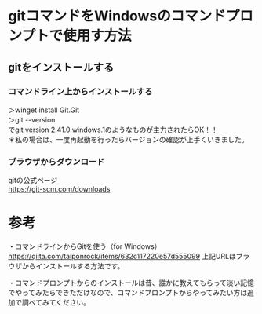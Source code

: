 # gitコマンドをWindowsのコマンドプロンプトで使用す方法

## gitをインストールする
### コマンドライン上からインストールする
 ＞winget install Git.Git  
 ＞git --version  
 でgit version 2.41.0.windows.1のようなものが主力されたらOK！！  
 ＊私の場合は、一度再起動を行ったらバージョンの確認が上手くいきました。  

### ブラウザからダウンロード
gitの公式ページ  
https://git-scm.com/downloads


# 参考
・コマンドラインからGitを使う（for Windows）  
https://qiita.com/taiponrock/items/632c117220e57d555099
上記URLはブラウザからインストールする方法です。  

・コマンドプロンプトからのインストールは昔、誰かに教えてもらって淡い記憶でやってみたらできただけなので、コマンドプロンプトからやってみたい方は追加で調べてみてください。